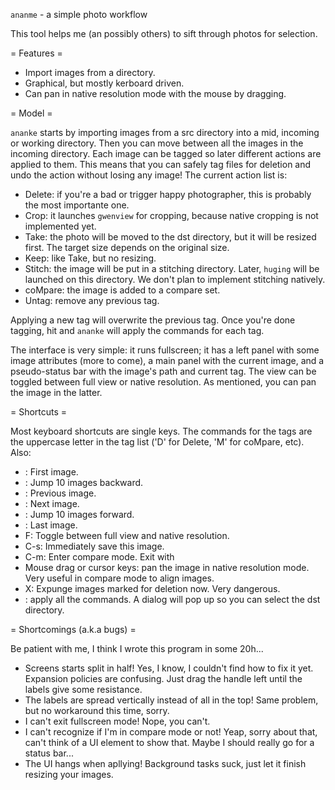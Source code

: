 `ananme` - a simple photo workflow

This tool helps me (an possibly others) to sift through photos for selection.

= Features =

* Import images from a directory.
* Graphical, but mostly kerboard driven.
* Can pan in native resolution mode with the mouse by dragging.

= Model =

`ananke` starts by importing images from a src directory into a mid, incoming
or working directory. Then you can move between all the images in the incoming
directory. Each image can be tagged so later different actions are applied to
them. This means that you can safely tag files for deletion and undo the action
without losing any image! The current action list is:

* Delete: if you're a bad or trigger happy photographer, this is probably the
  most importante one.
* Crop: it launches `gwenview` for cropping, because native cropping is not
  implemented yet.
* Take: the photo will be moved to the dst directory, but it will be resized
  first. The target size depends on the original size.
* Keep: like Take, but no resizing.
* Stitch: the image will be put in a stitching directory. Later, `huging` will
  be launched on this directory. We don't plan to implement stitching natively.
* coMpare: the image is added to a compare set.
* Untag: remove any previous tag.

Applying a new tag will overwrite the previous tag. Once you're done tagging,
hit <ENTRE> and `ananke` will apply the commands for each tag.

The interface is very simple: it runs fullscreen; it has a left panel with some
image attributes (more to
come), a main panel with the current image, and a pseudo-status bar with the
image's path and current tag. The view can be toggled between full view or
native resolution. As mentioned, you can pan the image in the latter.

= Shortcuts =

Most keyboard shortcuts are single keys. The commands for the tags are the
uppercase letter in the tag list ('D' for Delete, 'M' for coMpare, etc). Also:

* <HOME>: First image.
* <PgUp>: Jump 10 images backward.
* <BACK>: Previous image.
* <SPACE>: Next image.
* <PgDn>: Jump 10 images forward.
* <END>: Last image.
* F: Toggle between full view and native resolution.
* C-s: Immediately save this image.
* C-m: Enter compare mode. Exit with <ENTER>
* Mouse drag or cursor keys: pan the image in native resolution mode. Very useful
  in compare mode to align images.
* X: Expunge images marked for deletion now. Very dangerous.
* <ENTER>: apply all the commands. A dialog will pop up so you can select the
  dst directory.

= Shortcomings (a.k.a bugs) =

Be patient with me, I think I wrote this program in some 20h...

* Screens starts split in half! Yes, I know, I couldn't find how to fix it yet.
  Expansion policies are confusing. Just drag the handle left until the labels
  give some resistance.
* The labels are spread vertically instead of all in the top! Same problem, but
  no workaround this time, sorry.
* I can't exit fullscreen mode! Nope, you can't.
* I can't recognize if I'm in compare mode or not! Yeap, sorry about that, can't
  think of a UI element to show that. Maybe I should really go for a status
  bar...
* The UI hangs when apllying! Background tasks suck, just let it finish resizing
  your images.
